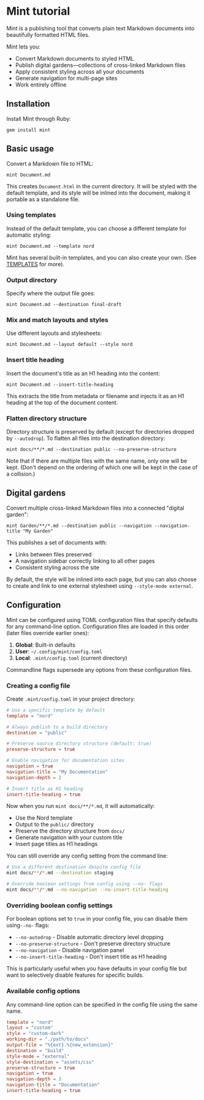 # Mint tutorial

Mint is a publishing tool that converts plain text Markdown documents into beautifully formatted HTML files.

Mint lets you:

- Convert Markdown documents to styled HTML
- Publish digital gardens—collections of cross-linked Markdown files
- Apply consistent styling across all your documents
- Generate navigation for multi-page sites
- Work entirely offline

## Installation

Install Mint through Ruby:

    gem install mint

## Basic usage

Convert a Markdown file to HTML:

    mint Document.md

This creates `Document.html` in the current directory. It will be styled
with the default template, and its style will be inlined into the document,
making it portable as a standalone file.

### Using templates

Instead of the default template, you can choose a different template for automatic styling:

    mint Document.md --template nord

Mint has several built-in templates, and you can also create your own. (See
[TEMPLATES](./TEMPLATES.md) for more).

### Output directory

Specify where the output file goes:

    mint Document.md --destination final-draft

### Mix and match layouts and styles

Use different layouts and stylesheets:

    mint Document.md --layout default --style nord

### Insert title heading

Insert the document's title as an H1 heading into the content:

    mint Document.md --insert-title-heading

This extracts the title from metadata or filename and injects it as an H1 heading at the top of the document content.

### Flatten directory structure

Directory structure is preserved by default (except for directories dropped by
`--autodrop`). To flatten all files into the destination directory:

    mint docs/**/*.md --destination public --no-preserve-structure

Note that if there are multiple files with the same name, only one will be kept.
(Don't depend on the ordering of which one will be kept in the case of a collision.)

## Digital gardens

Convert multiple cross-linked Markdown files into a connected "digital garden":

    mint Garden/**/*.md --destination public --navigation --navigation-title "My Garden"

This publishes a set of documents with:

- Links between files preserved  
- A navigation sidebar correctly linking to all other pages
- Consistent styling across the site

By default, the style will be inlined into each page, but you can also choose
to create and link to one external stylesheet using `--style-mode external`.

## Configuration

Mint can be configured using TOML configuration files that specify defaults for any command-line option. Configuration files are loaded in this order (later files override earlier ones):

1. **Global**: Built-in defaults
2. **User**: `~/.config/mint/config.toml`  
3. **Local**: `.mint/config.toml` (current directory)

Commandline flags supersede any options from these configuration files.

### Creating a config file

Create `.mint/config.toml` in your project directory:

```toml
# Use a specific template by default
template = "nord"

# Always publish to a build directory
destination = "public"

# Preserve source directory structure (default: true)
preserve-structure = true

# Enable navigation for documentation sites
navigation = true
navigation-title = "My Documentation"
navigation-depth = 2

# Insert title as H1 heading
insert-title-heading = true
```

Now when you run `mint docs/**/*.md`, it will automatically:

- Use the Nord template
- Output to the `public/` directory  
- Preserve the directory structure from `docs/`
- Generate navigation with your custom title
- Insert page titles as H1 headings

You can still override any config setting from the command line:

```bash
# Use a different destination despite config file
mint docs/**/*.md --destination staging

# Override boolean settings from config using --no- flags
mint docs/**/*.md --no-navigation --no-insert-title-heading
```

### Overriding boolean config settings

For boolean options set to `true` in your config file, you can disable them using`--no-` flags:

- `--no-autodrop` - Disable automatic directory level dropping
- `--no-preserve-structure` - Don't preserve directory structure
- `--no-navigation` - Disable navigation panel  
- `--no-insert-title-heading` - Don't insert title as H1 heading

This is particularly useful when you have defaults in your config file but want to selectively
disable features for specific builds.

### Available config options

Any command-line option can be specified in the config file using the same name.

```toml
template = "nord"
layout = "custom"
style = "custom-dark"  
working-dir = "./path/to/docs"
output-file = "%{ext}.%{new_extension}"
destination = "build"
style-mode = "external"
style-destination = "assets/css"
preserve-structure = true
navigation = true
navigation-depth = 3
navigation-title = "Documentation"
insert-title-heading = true
```
